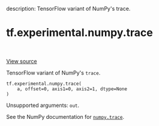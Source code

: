 description: TensorFlow variant of NumPy's trace.

<div itemscope itemtype="http://developers.google.com/ReferenceObject">
<meta itemprop="name" content="tf.experimental.numpy.trace" />
<meta itemprop="path" content="Stable" />
</div>

# tf.experimental.numpy.trace

<!-- Insert buttons and diff -->

<table class="tfo-notebook-buttons tfo-api nocontent" align="left">

</table>

<a target="_blank" class="external" href="/code/stable/tensorflow/python/ops/numpy_ops/np_math_ops.py">View source</a>



TensorFlow variant of NumPy's `trace`.

<pre class="devsite-click-to-copy prettyprint lang-py tfo-signature-link">
<code>tf.experimental.numpy.trace(
    a, offset=0, axis1=0, axis2=1, dtype=None
)
</code></pre>



<!-- Placeholder for "Used in" -->

Unsupported arguments: `out`.

See the NumPy documentation for [`numpy.trace`](https://numpy.org/doc/1.16/reference/generated/numpy.trace.html).